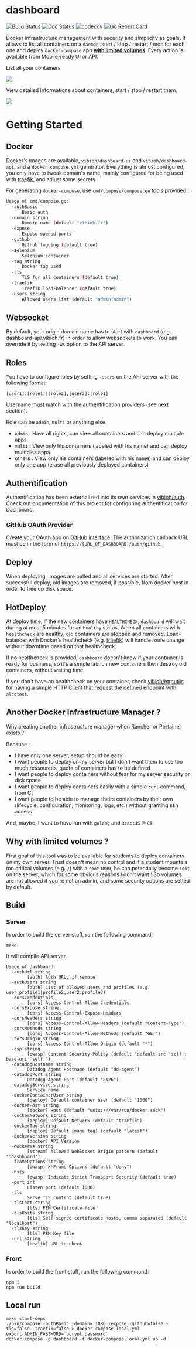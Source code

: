 # dashboard

[![Build Status](https://travis-ci.org/ViBiOh/dashboard.svg?branch=master)](https://travis-ci.org/ViBiOh/dashboard)
[![Doc Status](https://doc.esdoc.org/github.com/ViBiOh/dashboard/badge.svg)](https://doc.esdoc.org/github.com/ViBiOh/dashboard)
[![codecov](https://codecov.io/gh/ViBiOh/dashboard/branch/master/graph/badge.svg)](https://codecov.io/gh/ViBiOh/dashboard)
[![Go Report Card](https://goreportcard.com/badge/github.com/ViBiOh/dashboard)](https://goreportcard.com/report/github.com/ViBiOh/dashboard)

Docker infrastructure management with security and simplicity as goals. It allows to list all containers on a `daemon`, start / stop / restart / monitor each one and deploy `docker-compose` app [**with limited volumes**](#why-with-limited-volumes-). Every action is available from Mobile-ready UI or API.

List all your containers

![](/img/list.png)

View detailed informations about containers, start / stop / restart them.

![](/img/detail.png)

# Getting Started

## Docker

Docker's images are available, `vibioh/dashboard-ui` and `vibioh/dashboard-api`, and a `docker-compose.yml` generator. Everything is almost configured, you only have to tweak domain's name, mainly configured for being used with [traefik](https://traefik.io), and adjust some secrets.

For generating `docker-compose`, use `cmd/compose/compose.go` tools provided :

```bash
Usage of cmd/compose.go:
  -authBasic
      Basic auth
  -domain string
      Domain name (default "vibioh.fr")
  -expose
      Expose opened ports
  -github
      Github logging (default true)
  -selenium
      Selenium container
  -tag string
      Docker tag used
  -tls
      TLS for all containers (default true)
  -traefik
      Traefik load-balancer (default true)
  -users string
      Allowed users list (default "admin:admin")
```

## Websocket

By default, your origin domain name has to start with `dashboard` (e.g. dashboard-api.vibioh.fr) in order to allow websockets to work. You can override it by setting `-ws` option to the API server.

## Roles

You have to configure roles by setting `-users` on the API server with the following format:

```
[user1]:[role1]|[role2],[user2]:[role1]
```

Username must match with the authentification providers (see next section).

Role can be `admin`, `multi` or anything else.

* `admin` : Have all rights, can view all containers and can deploy multiple apps.
* `multi` : View only his containers (labeled with his name) and can deploy multiples apps.
* others : View only his containers (labeled with his name) and can deploy only one app (erase all previously deployed containers)

## Authentification

Authentification has been externalized into its own services in [vibioh/auth](https://github.com/vibioh/auth). Check out documentation of this project for configuring authentification for Dashboard.

### GitHub OAuth Provider

Create your OAuth app on [GitHub interface](https://github.com/settings/developers). The authorization callback URL must be in the form of `https://[URL_OF_DASHBOARD]/auth/github`.

## Deploy

When deploying, images are pulled and all services are started. After successful deploy, old images are removed, if possible, from docker host in order to free up disk space.

## HotDeploy

At deploy time, if the new containers have [`HEALTHCHECK`](https://docs.docker.com/engine/reference/builder/#healthcheck), `dashboard` will wait during at most 5 minutes for an `healthy` status. When all containers with `healthcheck` are healthy, old containers are stopped and removed. Load-balancer with Docker's healthcheck (e.g. [traefik](https://traefik.io)) will handle route change without downtime based on that healthcheck.

If no healthcheck is provided, `dashboard` doesn't know if your container is ready for business, so it's a simple launch new containers then destroy old containers, without waiting time.

If you don't have an healthcheck on your container, check [vibioh/httputils](https://github.com/ViBiOh/httputils) for having a simple HTTP Client that request the defined endpoint with `alcotest`.

## Another Docker Infrastructure Manager ?

Why creating another infrastructure manager when Rancher or Portainer exists ?

Because :

* I have only one server, setup should be easy
* I want people to deploy on my server but I don't want them to use too much ressources, quota of containers has to be defined
* I want people to deploy containers without fear for my server security or disk space
* I want people to deploy containers easily with a simple `curl` command, from CI
* I want people to be able to manage theirs containers by their own (lifecycle, configuration, monitoring, logs, etc.) without granting ssh access

And, maybe, I want to have fun with `golang` and `ReactJS` 🙄 😏

## Why with limited volumes ?

First goal of this tool was to be available for students to deploy containers on my own server. Trust doesn't mean no control and if a student mounts a too critical volumes (e.g. `/`) with a `root` user, he can potentially become `root` on the server, which for some obvious reasons I don't want ! So volumes are not allowed if you're not an admin, and some security options are setted by default.

## Build

### Server

In order to build the server stuff, run the following command.

```
make
```

It will compile API server.

```
Usage of dashboard:
  -authUrl string
    	[auth] Auth URL, if remote
  -authUsers string
    	[auth] List of allowed users and profiles (e.g. user:profile1|profile2,user2:profile3)
  -corsCredentials
    	[cors] Access-Control-Allow-Credentials
  -corsExpose string
    	[cors] Access-Control-Expose-Headers
  -corsHeaders string
    	[cors] Access-Control-Allow-Headers (default "Content-Type")
  -corsMethods string
    	[cors] Access-Control-Allow-Methods (default "GET")
  -corsOrigin string
    	[cors] Access-Control-Allow-Origin (default "*")
  -csp string
    	[owasp] Content-Security-Policy (default "default-src 'self'; base-uri 'self'")
  -datadogHostname string
    	Datadog Agent Hostname (default "dd-agent")
  -datadogPort string
    	Datadog Agent Port (default "8126")
  -datadogService string
    	Service name
  -dockerContainerUser string
    	[deploy] Default container user (default "1000")
  -dockerHost string
    	[docker] Host (default "unix:///var/run/docker.sock")
  -dockerNetwork string
    	[deploy] Default Network (default "traefik")
  -dockerTag string
    	[deploy] Default image tag) (default "latest")
  -dockerVersion string
    	[docker] API Version
  -dockerWs string
    	[stream] Allowed WebSocket Origin pattern (default "^dashboard")
  -frameOptions string
    	[owasp] X-Frame-Options (default "deny")
  -hsts
    	[owasp] Indicate Strict Transport Security (default true)
  -port int
    	Listen port (default 1080)
  -tls
    	Serve TLS content (default true)
  -tlsCert string
    	[tls] PEM Certificate file
  -tlsHosts string
    	[tls] Self-signed certificate hosts, comma separated (default "localhost")
  -tlsKey string
    	[tls] PEM Key file
  -url string
    	[health] URL to check
```

### Front

In order to build the front stuff, run the following command:

```
npm i
npm run build
```

## Local run

```
make start-deps
./bin/compose -authBasic -domain=:1080 -expose -github=false -tls=false -traefik=false > docker-compose.local.yml
export ADMIN_PASSWORD=`bcrypt password`
docker-compose -p dashboard -f docker-compose.local.yml up -d
```
